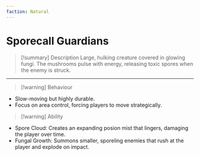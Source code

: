 ```yaml
---
faction: Natural
---
```


# Sporecall Guardians

> [!summary] Description
> Large, hulking creature covered in glowing fungi. The mushrooms pulse with energy, releasing toxic spores when the enemy is struck.

---

>[!warning] Behaviour
- Slow-moving but highly durable.
- Focus on area control, forcing players to move strategically.  

>[!warning] Ability
- Spore Cloud: Creates an expanding posion mist that lingers, damaging the player over time.
- Fungal Growth: Summons smaller, sporeling enemies that rush at the player and explode on impact.
